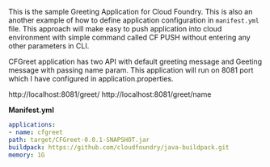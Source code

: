 This is the sample Greeting Application for Cloud Foundry. This is also an another example of how to define application configuration in ```manifest.yml``` file. This approach will make easy to push application into cloud environment with simple command called CF PUSH without entering any other parameters in CLI.

CFGreet application has two API with default greeting message and Geeting message with passing name param. This application will run on 8081 port which I have configured in application.properties.

http://localhost:8081/greet/
http://localhost:8081/greet/name

**Manifest.yml**
```yml
applications:
- name: cfgreet
path: target/CFGreet-0.0.1-SNAPSHOT.jar
buildpack: https://github.com/cloudfoundry/java-buildpack.git
memory: 1G
```
